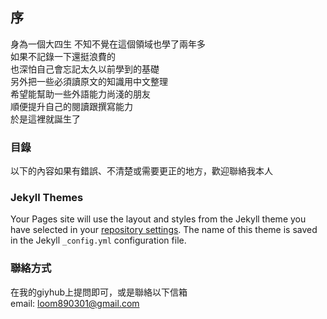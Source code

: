## 序
身為一個大四生
不知不覺在這個領域也學了兩年多  
如果不記錄一下還挺浪費的  
也深怕自己會忘記太久以前學到的基礎  
另外把一些必須讀原文的知識用中文整理  
希望能幫助一些外語能力尚淺的朋友  
順便提升自己的閱讀跟撰寫能力  
於是這裡就誕生了  

### 目錄

以下的內容如果有錯誤、不清楚或需要更正的地方，歡迎聯絡我本人

### Jekyll Themes

Your Pages site will use the layout and styles from the Jekyll theme you have selected in your [repository settings](https://github.com/JacksonChen890301/CAIN.github.io/settings/pages). The name of this theme is saved in the Jekyll `_config.yml` configuration file.

### 聯絡方式
在我的giyhub上提問即可，或是聯絡以下信箱  
email: loom890301@gmail.com
